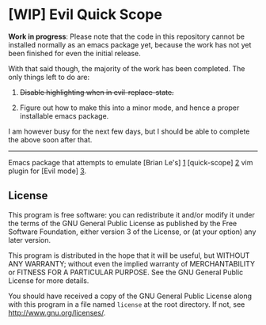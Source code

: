 # [WIP] Evil Quick Scope

**Work in progress**: Please note that the code in this repository cannot be
installed normally as an emacs package yet, because the work has not yet been
finished for even the initial release.

With that said though, the majority of the work has been completed. The only
things left to do are:

1. ~~Disable highlighting when in evil-replace-state.~~

2. Figure out how to make this into a minor mode, and hence a proper installable
   emacs package.

I am however busy for the next few days, but I should be able to complete the
above soon after that.

---

Emacs package that attempts to emulate [Brian Le's] [1] [quick-scope] [2] vim
plugin for [Evil mode] [3].

## License

This program is free software: you can redistribute it and/or modify it under
the terms of the GNU General Public License as published by the Free Software
Foundation, either version 3 of the License, or (at your option) any later
version.

This program is distributed in the hope that it will be useful, but WITHOUT ANY
WARRANTY; without even the implied warranty of MERCHANTABILITY or FITNESS FOR A
PARTICULAR PURPOSE. See the GNU General Public License for more details.

You should have received a copy of the GNU General Public License along with
this program in a file named `license` at the root directory. If not, see
<http://www.gnu.org/licenses/>.

[1]: https://github.com/unblevable
[2]: https://github.com/unblevable/quick-scope
[3]: https://bitbucket.org/lyro/evil/wiki/Home

